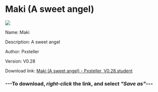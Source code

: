 # Maki (A sweet angel)

<img src = "https://raw.githubusercontent.com/Arbiter1223/Koukou-Gurashi-Custom-Students/master/Students/Files/Maki%20(A%20sweet%20angel).png">

Name: Maki

Description: A sweet angel

Author: Pxsteller

Version: V0.28

Download link: <a href="https://raw.githubusercontent.com/Arbiter1223/Koukou-Gurashi-Custom-Students/master/Students/Files/Maki%20(A%20sweet%20angel)%20-%20Pxsteller%2C%20V0.28.student">Maki (A sweet angel) - Pxsteller, V0.28.student</a>

### ---**To download, _right-click_ the link, and select _"Save as"_**---


